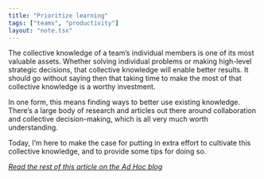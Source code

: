 ```yaml
---
title: "Prioritize learning"
tags: ["teams", "productivity"]
layout: "note.tsx"
---
```


The collective knowledge of a team’s individual members is one of its most valuable assets. Whether solving individual problems or making high-level strategic decisions, that collective knowledge will enable better results. It should go without saying then that taking time to make the most of that collective knowledge is a worthy investment.

In one form, this means finding ways to better use existing knowledge. There’s a large body of research and articles out there around collaboration and collective decision-making, which is all very much worth understanding.

Today, I’m here to make the case for putting in extra effort to cultivate this collective knowledge, and to provide some tips for doing so.

_[Read the rest of this article on the Ad Hoc blog](https://adhoc.team/2021/05/10/what-engineering-teams-can-gain-by-prioritizing-learning/)_
